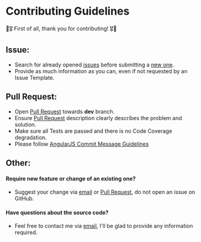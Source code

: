 # Contributing Guidelines
:confetti_ball::medal_military: First of all, thank you for contributing! :medal_military::confetti_ball:

## Issue:
- Search for already opened [issues](https://github.com/anton-yurchenko/git-release/issues) before submitting a [new one](https://github.com/anton-yurchenko/git-release/issues/new/choose).
- Provide as much information as you can, even if not requested by an Issue Template.

## Pull Request:
- Open [Pull Request](https://github.com/anton-yurchenko/git-release/pulls) towards **dev** branch.
- Ensure [Pull Request](https://github.com/anton-yurchenko/git-release/pulls) description clearly describes the problem and solution.
- Make sure all Tests are passed and there is no Code Coverage degradation.
- Please follow [AngularJS Commit Message Guidelines](https://github.com/angular/angular/blob/master/CONTRIBUTING.md#-commit-message-guidelines)

## Other:
#### Require new feature or change of an existing one?
- Suggest your change via [email](mailto:anton.doar+git-release@gmail.com) or [Pull Request](https://github.com/anton-yurchenko/git-release/pulls), do not open an issue on GitHub.

#### Have questions about the source code?
- Feel free to contact me via [email](mailto:anton.doar+git-release@gmail.com), I'll be glad to provide any information required.